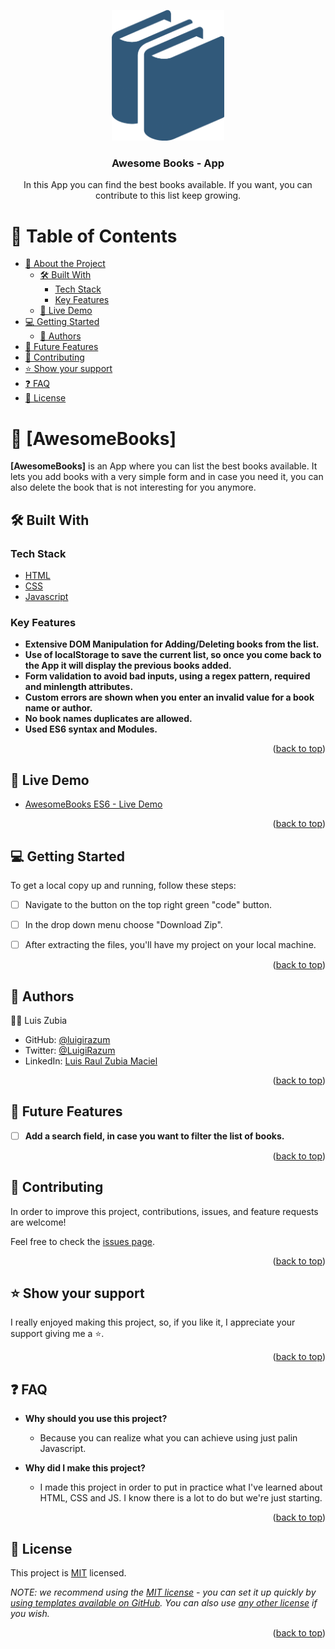 <a name="readme-top"></a>

<div align="center">

  <img src="./assets/imgs/books-logo.png" alt="logo" width="180"  height="auto" />
  <br/>

  <h3><b>Awesome Books - App</b></h3>
  <p>In this App you can find the best books available. If you want, you can contribute to this list keep growing.</p>

</div>

# 📗 Table of Contents

- [📖 About the Project](#about-project)
  - [🛠 Built With](#built-with)
    - [Tech Stack](#tech-stack)
    - [Key Features](#key-features)
  - [🚀 Live Demo](#live-demo)
- [💻 Getting Started](#getting-started)
  - [👥 Authors](#authors)
- [🔭 Future Features](#future-features)
- [🤝 Contributing](#contributing)
- [⭐️ Show your support](#support)
- [❓ FAQ](#faq)
- [📝 License](#license)

# 📖 [AwesomeBooks] <a name="about-project"></a>

**[AwesomeBooks]** is an App where you can list the best books available. It lets you add books with a very simple form and in case you need it, you can also delete the book that is not interesting for you anymore.

## 🛠 Built With <a name="built-with"></a>

### Tech Stack <a name="tech-stack"></a>

  <ul>
    <li><a href="https://developer.mozilla.org/en-US/docs/Web/HTML">HTML</a></li>
    <li><a href="https://developer.mozilla.org/en-US/docs/Web/CSS">CSS</a></li>
    <li><a href="https://developer.mozilla.org/en-US/docs/Web/JavaScript">Javascript</a></li>
  </ul>


### Key Features <a name="key-features"></a>

- **Extensive DOM Manipulation for Adding/Deleting books from the list.**
- **Use of localStorage to save the current list, so once you come back to the App it will display the previous books added.**
- **Form validation to avoid bad inputs, using a regex pattern, required and minlength attributes.**
- **Custom errors are shown when you enter an invalid value for a book name or author.**
- **No book names duplicates are allowed.**
- **Used ES6 syntax and Modules.**

<p align="right">(<a href="#readme-top">back to top</a>)</p>


## 🚀 Live Demo <a name="live-demo"></a>

- [AwesomeBooks ES6 - Live Demo](https://luigirazum.github.io/mv-awesomebooks-es6/)


<p align="right">(<a href="#readme-top">back to top</a>)</p>


## 💻 Getting Started <a name="getting-started"></a>

To get a local copy up and running, follow these steps:

- [ ] Navigate to the button on the top right green "code" button.
- [ ] In the drop down menu choose "Download Zip".
- [ ] After extracting the files, you'll have my project on your local machine.


<p align="right">(<a href="#readme-top">back to top</a>)</p>


## 👥 Authors <a name="authors"></a>

👨‍💻 Luis Zubia

- GitHub: [@luigirazum](https://github.com/luigirazum)
- Twitter: [@LuigiRazum](https://twitter.com/LuigiRazum)
- LinkedIn: [Luis Raul Zubia Maciel](https://linkedin.com/in/luiszubia)


<p align="right">(<a href="#readme-top">back to top</a>)</p>


## 🔭 Future Features <a name="future-features"></a>

- [ ] **Add a search field, in case you want to filter the list of books.**

<p align="right">(<a href="#readme-top">back to top</a>)</p>


## 🤝 Contributing <a name="contributing"></a>

In order to improve this project, contributions, issues, and feature requests are welcome!

Feel free to check the [issues page](../../issues/).


<p align="right">(<a href="#readme-top">back to top</a>)</p>


## ⭐️ Show your support <a name="support"></a>

I really enjoyed making this project, so, if you like it, I appreciate your support giving me a ⭐.


<p align="right">(<a href="#readme-top">back to top</a>)</p>


## ❓ FAQ <a name="faq"></a>

- **Why should you use this project?**

  - Because you can realize what you can achieve using just palin Javascript.

- **Why did I make this project?**

  - I made this project in order to put in practice what I've learned about HTML, CSS and JS. I know there is a lot to do but we're just starting.


<p align="right">(<a href="#readme-top">back to top</a>)</p>


## 📝 License <a name="license"></a>

This project is [MIT](./LICENSE) licensed.

_NOTE: we recommend using the [MIT license](https://choosealicense.com/licenses/mit/) - you can set it up quickly by [using templates available on GitHub](https://docs.github.com/en/communities/setting-up-your-project-for-healthy-contributions/adding-a-license-to-a-repository). You can also use [any other license](https://choosealicense.com/licenses/) if you wish._

<p align="right">(<a href="#readme-top">back to top</a>)</p>
